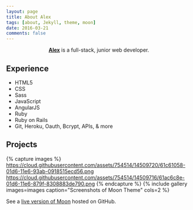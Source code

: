 ```yaml
---
layout: page
title: About Alex
tags: [about, Jekyll, theme, moon]
date: 2016-03-21
comments: false
---
```


<center><a href="https://www.linkedin.com/in/alexandria-okamoto-88bb7b114/"><b>Alex</b></a> is a full-stack, junior web developer.</center>

## Experience
* HTML5
* CSS
* Sass
* JavaScript
* AngularJS
* Ruby
* Ruby on Rails
* Git, Heroku, Oauth, Bcrypt, APIs, & more


## Projects

{% capture images %}
    https://cloud.githubusercontent.com/assets/754514/14509720/61c61058-01d6-11e6-93ab-0918515ecd56.png
    https://cloud.githubusercontent.com/assets/754514/14509716/61ac6c8e-01d6-11e6-879f-8308883de790.png
{% endcapture %}
{% include gallery images=images caption="Screenshots of Moon Theme" cols=2 %}

See a [live version of Moon](http://taylantatli.github.io/Moon) hosted on GitHub.
